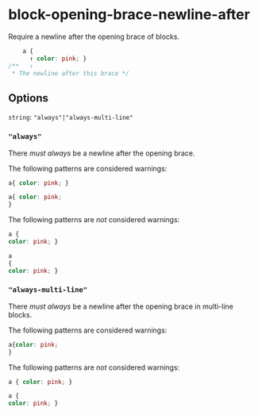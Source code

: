 # block-opening-brace-newline-after

Require a newline after the opening brace of blocks.

```css
    a {
      ↑ color: pink; }
/**   ↑
 * The newline after this brace */
```

## Options

`string`: `"always"|"always-multi-line"`

### `"always"`

There *must always* be a newline after the opening brace.

The following patterns are considered warnings:

```css
a{ color: pink; }
```

```css
a{ color: pink;
}
```

The following patterns are *not* considered warnings:

```css
a {
color: pink; }
```

```css
a
{
color: pink; }
```

### `"always-multi-line"`

There *must always* be a newline after the opening brace in multi-line blocks.

The following patterns are considered warnings:

```css
a{color: pink;
}
```

The following patterns are *not* considered warnings:

```css
a { color: pink; }
```

```css
a {
color: pink; }
```
